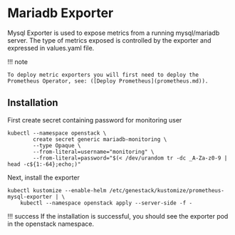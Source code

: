 # Mariadb Exporter

Mysql Exporter is used to expose metrics from a running mysql/mariadb server. The type of metrics exposed is controlled
by the exporter and expressed in values.yaml file.

!!! note

    To deploy metric exporters you will first need to deploy the Prometheus Operator, see: ([Deploy Prometheus](prometheus.md)).

## Installation

First create secret containing password for monitoring user

``` shell
kubectl --namespace openstack \
        create secret generic mariadb-monitoring \
        --type Opaque \
        --from-literal=username="monitoring" \
        --from-literal=password="$(< /dev/urandom tr -dc _A-Za-z0-9 | head -c${1:-64};echo;)"
```

Next, install the exporter

``` shell
kubectl kustomize --enable-helm /etc/genestack/kustomize/prometheus-mysql-exporter | \
    kubectl --namespace openstack apply --server-side -f -
```

!!! success
    If the installation is successful, you should see the exporter pod in the openstack namespace.

